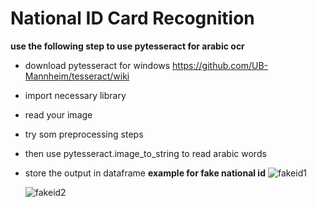 # National ID Card Recognition
**use the following step to use pytesseract for arabic ocr**
- download pytesseract for windows https://github.com/UB-Mannheim/tesseract/wiki
- import necessary library
- read your image
- try som preprocessing steps
- then use pytesseract.image_to_string to read arabic words
- store the output in dataframe
**example for fake national id**
  ![fakeid1](https://github.com/shimaa83/arabic_ocr_pytesseract/assets/87786289/deac22d7-4110-4a48-96ec-cbd29a99a413)

  ![fakeid2](https://github.com/shimaa83/arabic_ocr_pytesseract/assets/87786289/1188c058-08bc-479e-9bcf-42b8a1ef9afb)


